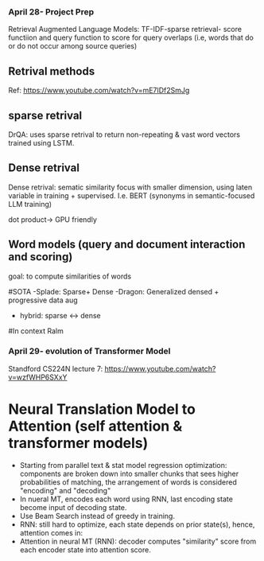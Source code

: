 ### April 28- Project Prep
Retrieval Augmented Language Models:
TF-IDF-sparse retrieval- score functiion and query function to score for query overlaps (i.e, words that do or do not occur among source queries)

## Retrival methods
Ref: https://www.youtube.com/watch?v=mE7IDf2SmJg
##  sparse retrival 
DrQA: uses sparse retrival to return non-repeating & vast word vectors trained using LSTM.
## Dense retrival
Dense retrival: sematic similarity focus with smaller dimension, using laten variable in training + supervised. I.e. BERT (synonyms in semantic-focused LLM training)

dot product-> GPU friendly

## Word models (query and document interaction and scoring)
goal: to compute similarities of words

#SOTA
-Splade: Sparse+ Dense
-Dragon: Generalized densed + progressive data aug
- hybrid: sparse <-> dense


#In context Ralm


### April 29- evolution of Transformer Model 
Standford CS224N lecture 7: https://www.youtube.com/watch?v=wzfWHP6SXxY

# Neural Translation Model to Attention (self attention & transformer models)
- Starting from parallel text & stat model regression optimization: components are broken down into smaller chunks that sees higher probabilities of matching, the arrangement of words is considered "encoding" and "decoding"
- In nueral MT, encodes each word using RNN, last encoding state become input of decoding state.
- Use Beam Search instead of greedy in training.
- RNN: still hard to optimize, each state depends on prior state(s), hence, attention comes in:
- Attention in neural MT (RNN): decoder computes "similarity" score from each encoder state into attention score. 
